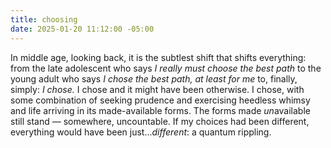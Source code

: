 ```yaml
---
title: choosing
date: 2025-01-20 11:12:00 -05:00
---
```


In middle age, looking back, it is the subtlest shift that shifts everything: from the late adolescent who says *I really must choose the best path* to the young adult who says *I chose the best path, at least for me* to, finally, simply: *I chose.* I chose and it might have been otherwise. I chose, with some combination of seeking prudence and exercising heedless whimsy and life arriving in its made-available forms. The forms made *un*available still stand — somewhere, uncountable. If my choices had been different, everything would have been just...*different*: a quantum rippling.